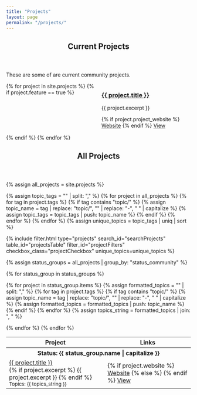 ```yaml
---
title: "Projects"
layout: page
permalink: "/projects/"
---
```


<!-- FEATURED PROJECTS -->

<section>
<header>
<h2>Current Projects</h2>
</header>
<p>These are some of are current community projects.</p>

<div style="
  display: grid;
  grid-template-columns: 1fr 1fr;
  gap: 1rem;
">
{% for project in site.projects %}
  {% if project.feature == true %}
  <article>
    <h3><a href="{{ project.url }}">{{ project.title }}</a></h3>
    <p>{{ project.excerpt }}</p>
    <div role="group">
      {% if project.project_website %}
      <a role="button" class="outline" href="{{ project.project_website }}" target="_blank">Website</a>
      {% endif %}
      <a role="button" href="{{ project.url }}">View</a>
    </div>
  </article>
  {% endif %}
{% endfor %}
</div>
</section>


<!-- ALL PROJECTS -->

<section>
<header>
<h2>All Projects</h2>
</header>

{% assign all_projects = site.projects %}

<!-- Extract unique topics -->

{% assign topic_tags = "" | split: "," %}
{% for project in all_projects %}
{% for tag in project.tags %}
{% if tag contains "topic/" %}
{% assign topic_name = tag | replace: "topic/", "" | replace: "-", " " | capitalize %}
{% assign topic_tags = topic_tags | push: topic_name %}
{% endif %}
{% endfor %}
{% endfor %}
{% assign unique_topics = topic_tags | uniq | sort %}


<!-- Include the reusable filtering component -->

{% include filter.html
type="projects"
search_id="searchProjects"
table_id="projectsTable"
filter_id="projectFilters"
checkbox_class="projectCheckbox"
unique_topics=unique_topics
%}

<!-- Organizing Projects by Status -->

{% assign status_groups = all_projects | group_by: "status_community" %}

<!-- Table of Projects -->
<table id="projectsTable" class="striped">
<thead>
<tr>
<th>Project</th>
<th>Links</th>
</tr>
</thead>

{% for status_group in status_groups %}

<tbody>
<tr>
<th scope="rowgroup" colspan="5"><strong>Status: {{ status_group.name | capitalize }}</strong></th>
</tr>

{% for project in status_group.items %}
{% assign formatted_topics = "" | split: "," %}
{% for tag in project.tags %}
{% if tag contains "topic/" %}
{% assign topic_name = tag | replace: "topic/", "" | replace: "-", " " | capitalize %}
{% assign formatted_topics = formatted_topics | push: topic_name %}
{% endif %}
{% endfor %}
{% assign topics_string = formatted_topics | join: ", " %}

<tr class="filterRow" data-topics="{{ topics_string }}">
<td><a href="{{ project.url }}">{{ project.title }}</a><br/>
{% if project.excerpt %}
{{ project.excerpt }}
{% endif %}
<small>Topics: {{ topics_string }}</small>
</td>
<td>
<div role="group">
{% if project.website %} <a role="button" class="outline" href="{{ project.website }}" target="_blank" rel="noopener">Website</a> {% else %} {% endif %} <a role="button"  href="{{ project.url }}">View</a>
</div>
</td>
</tr>
{% endfor %}
</tbody>
{% endfor %}
</table>

</section>